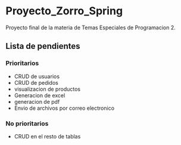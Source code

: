 # Proyecto_Zorro_Spring
Proyecto final de la materia de Temas Especiales de Programacion 2.
## Lista de pendientes

### Prioritarios
- CRUD de usuarios
- CRUD de pedidos
- visualizacion de productos
- Generacion de excel
- generacion de pdf
- Envio de archivos por correo electronico

### No prioritarios
- CRUD en el resto de tablas
  